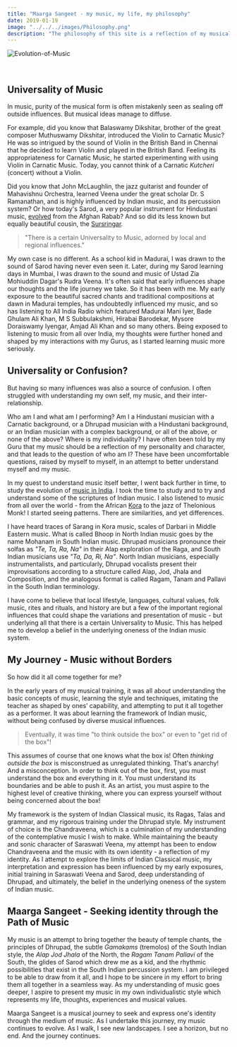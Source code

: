 ```yaml
---
title: "Maarga Sangeet - my music, my life, my philosophy"
date: 2019-01-19
image: "../../../images/Philosophy.png"
description: "The philosophy of this site is a reflection of my musical identity, values, and the philosophy of my music. I have often struggled with understanding my own self, my music, and the inter relationship. In the early years of learning music, its all about learning techniques, understanding the basic concepts of music, imitating the teacher limited to ones’ capability - and putting them all together as a performer."
---
```


![Evolution-of-Music](Philosophy.png)

<br>

## Universality of Music

In music, purity of the musical form is often mistakenly seen as sealing off outside influences. But musical ideas manage to diffuse.

For example, did you know that Balaswamy Dikshitar, brother of the great composer Muthuswamy Dikshitar, introduced the Violin to Carnatic Music? He was so intrigued by the sound of Violin in the British Band in Chennai that he decided to learn Violin and played in the British Band. Feeling its appropriateness for Carnatic Music, he started experimenting with using Violin in Carnatic Music. Today, you cannot think of a Carnatic *Kutcheri* (concert) without a Violin.

Did you know that John McLaughlin, the jazz guitarist and founder of Mahavishnu Orchestra, learned Veena under the great scholar Dr. S Ramanathan, and is highly influenced by Indian music, and its percussion system? Or how today's Sarod, a very popular instrument for Hindustani music, [evolved](/blog/sarod-and-sursringar/) from the Afghan Rabab? And so did its less known but equally beautiful cousin, the [Sursringar](/blog/sursringar-blog/).

> "There is a certain Universality to Music, adorned by local and regional influences."

My own case is no different. As a school kid in Madurai, I was drawn to the sound of Sarod having never even seen it. Later, during my Sarod learning days in Mumbai, I was drawn to the sound and music of Ustad Zia Mohiuddin Dagar's Rudra Veena. It's often said that early influences shape our thoughts and the life journey we take. So it has been with me. My early exposure to the beautiful sacred chants and traditional compositions at dawn in Madurai temples, has undoubtedly influenced my music, and so has listening to All India Radio which featured Madurai Mani Iyer, Bade Ghulam Ali Khan, M S Subbulakshmi, Hirabai Barodekar, Mysore Doraiswamy Iyengar, Amjad Ali Khan and so many others. Being exposed to listening to music from all over India, my thoughts were further honed and shaped by my interactions with my Gurus, as I started learning music more seriously.

## Universality or Confusion?

But having so many influences was also a source of confusion. I often struggled with understanding my own self, my music, and their inter-relationship.

Who am I and what am I performing? Am I a Hindustani musician with a Carnatic background, or a Dhrupad musician with a Hindustani background, or an Indian musician with a complex background, or all of the above, or none of the above? Where is my individuality? I have often been told by my Guru that my music should be a reflection of my personality and character, and that leads to the question of who am I? These have been uncomfortable questions, raised by myself to myself, in an attempt to better understand myself and my music.

In my quest to understand music itself better, I went back further in time, to study the evolution of [music in India](/blog/history-of-indian-music/). I took the time to study and to try and understand some of the scriptures of Indian music. I also listened to music from all over the world - from the African [Kora](https://en.wikipedia.org/wiki/Kora_(instrument)) to the jazz of Thelonious Monk! I started seeing patterns. There are similarities, and yet differences.

I have heard traces of Sarang in Kora music, scales of Darbari in Middle Eastern music. What is called Bhoop in North Indian music goes by the name Mohanam in South Indian music. Dhrupad musicians pronounce their solfas as *"Te, Ta, Ra, Na"* in their Alap exploration of the Raga, and South Indian musicians use *"Ta, Da, Ri, Na"*. North Indian musicians, especially instrumentalists, and particularly, Dhrupad vocalists present their improvisations according to a structure called Alap, Jod, Jhala and Composition, and the analogous format is called Ragam, Tanam and Pallavi in the South Indian terminology.

I have come to believe that local lifestyle, languages, cultural values, folk music, rites and rituals, and history are but a few of the important regional influences that could shape the variations and presentation of music - but underlying all that there is a certain Universality to Music. This has helped me to develop a belief in the underlying oneness of the Indian music system.

## My Journey - Music without Borders

So how did it all come together for me?

In the early years of my musical training, it was all about understanding the basic concepts of music, learning the style and techniques, imitating the teacher as shaped by ones’ capability, and attempting to put it all together as a performer. It was about learning the framework of Indian music, without being confused by diverse musical influences.

> Eventually, it was time "to think outside the box" or even to "get rid of the box"!

This assumes of course that one knows what the box is! Often *thinking outside the box* is misconstrued as unregulated thinking. That's anarchy! And a misconception. In order to think out of the box, first, you must understand the box and everything in it. You must understand its boundaries and be able to push it. As an artist, you must aspire to the highest level of creative thinking, where you can express yourself without being concerned about the box!

My framework is the system of Indian Classical music, its Ragas, Talas and grammar, and my rigorous training under the Dhrupad style. My instrument of choice is the Chandraveena, which is a culmination of my understanding of the contemplative music I wish to make. While maintaining the beauty and sonic character of Saraswati Veena, my attempt has been to endow Chandraveena and the music with its own identity - a reflection of my identity. As I attempt to explore the limits of Indian Classical music, my interpretation and expression has been influenced by my early exposures, initial training in Saraswati Veena and Sarod, deep understanding of Dhrupad, and ultimately, the belief in the underlying oneness of the system of Indian music.

## Maarga Sangeet - Seeking identity through the Path of Music

My music is an attempt to bring together the beauty of temple chants, the principles of Dhrupad, the subtle *Gamakams* (tremolos) of the South Indian style, the *Alap Jod Jhala* of the North, the *Ragam Tanam Pallavi* of the South, the glides of Sarod which drew me as a kid, and the rhythmic possibilities that exist in the South Indian percussion system. I am privileged to be able to draw from it all, and I hope to be sincere in my effort to bring them all together in a seamless way. As my understanding of music goes deeper, I aspire to present my music in my own individualistic style which represents my life, thoughts, experiences and musical values.

Maarga Sangeet is a musical journey to seek and express one's identity through the medium of music. As I undertake this journey, my music continues to evolve. As I walk, I see new landscapes. I see a horizon, but no end. And the journey continues.
